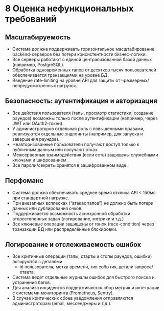 # 8 Оценка нефункциональных требований

## Масштабируемость
- Система должна поддерживать горизонтальное масштабирование backend-серверов без потери консистентности бизнес-логики.
- Все серверы работают с единой централизованной базой данных (например, PostgreSQL).
- Обработка одновременных тапов от десятков тысяч пользователей обеспечивается транзакциями на уровне БД.
- Введение rate-limiting на уровне API для защиты от чрезмерных/непредусмотренных нагрузок.

## Безопасность: аутентификация и авторизация
- Все действия пользователя (тапы, просмотр статистики, создание раундов) возможны только после аутентификации (например, через JWT или OAuth2-токен).
- У администраторов отдельная роль с повышенными правами, реализуются отдельные эндпоинты (например, для запуска и завершения раундов).
- Неавторизованные пользователи получают доступ только к публичным данным или получают отказ.
- Межсерверные взаимодействия (если есть) защищены служебными ключами и шифрованием.
- Все пароли/секреты хранятся в зашифрованном виде.

## Перфоманс
- Система должна обеспечивать среднее время отклика API < 150мс при стандартной нагрузке.
- При внезапных всплесках (“атаках тапов”) не должно быть потери данных или дублирования очков.
- Поддерживается возможность асинхронной обработки второстепенных задач (логирование, метрики и т.д.)
- Все ключевые операции защищены от гонок (race-condition) через транзакции БД или распределённые блокировки.

## Логирование и отслеживаемость ошибок
- Все критичные операции (тапы, старты и стопы раундов, ошибки) логируются с деталями:
    - id пользователя, метка времени, тип события, детали запроса/ответа.
- Система ведёт отдельные журналы ошибок для быстрого поиска и устранения багов.
- Для анализа инцидентов поддерживаются сбор метрик и интеграции с системами мониторинга (Prometheus, Sentry).
- В случае критических сбоев уведомления отправляются администраторам (email, мессенджеры и т.д.).
